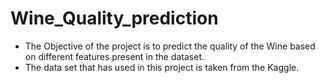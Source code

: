 # Wine_Quality_prediction
- The Objective of the project is to predict the quality of the Wine based on different features present in the dataset.
- The data set that has used in this project is taken from the Kaggle. 
